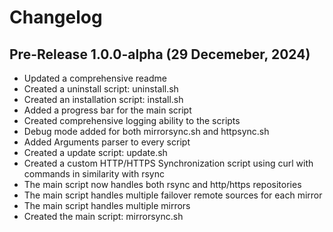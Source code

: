 # Changelog

## Pre-Release 1.0.0-alpha (29 Decemeber, 2024)
* Updated a comprehensive readme
* Created a uninstall script: uninstall.sh
* Created an installation script: install.sh
* Added a progress bar for the main script
* Created comprehensive logging ability to the scripts
* Debug mode added for both mirrorsync.sh and httpsync.sh
* Added Arguments parser to every script
* Created a update script: update.sh
* Created a custom HTTP/HTTPS Synchronization script using curl with commands in 
similarity with rsync
* The main script now handles both rsync and http/https repositories
* The main script handles multiple failover remote sources for each mirror
* The main script handles multiple mirrors
* Created the main script: mirrorsync.sh